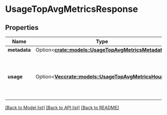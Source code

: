 # UsageTopAvgMetricsResponse

## Properties

Name | Type | Description | Notes
------------ | ------------- | ------------- | -------------
**metadata** | Option<[**crate::models::UsageTopAvgMetricsMetadata**](UsageTopAvgMetricsMetadata.md)> |  | [optional]
**usage** | Option<[**Vec<crate::models::UsageTopAvgMetricsHour>**](UsageTopAvgMetricsHour.md)> | Number of hourly recorded custom metrics for a given organization. | [optional]

[[Back to Model list]](../README.md#documentation-for-models) [[Back to API list]](../README.md#documentation-for-api-endpoints) [[Back to README]](../README.md)


